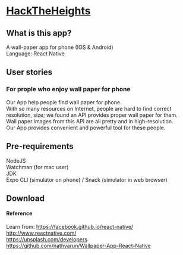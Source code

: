 # [HackTheHeights](http://hacktheheights.com/)   

## What is this app?    
A wall-paper app for phone (IOS & Android)      
Language: React Native     

## User stories   
### For prople who enjoy wall paper for phone    
Our App help people find wall paper for phone.   
With so many resources on Internet, people are hard to find correct resolution, size; we found an API provides proper wall paper for them.  
Wall paper images from this API are all pretty and in high-resolution.    
Our App provides convenient and powerful tool for these people.   


## Pre-requirements    
NodeJS     
Watchman (for mac user)    
JDK    
Expo CLI (simulator on phone) / Snack (simulator in web browser)   

## Download   



#### Reference   
Learn from: 
https://facebook.github.io/react-native/    
http://www.reactnative.com/    
https://unsplash.com/developers    
https://github.com/nathvarun/Wallpaper-App-React-Native     




